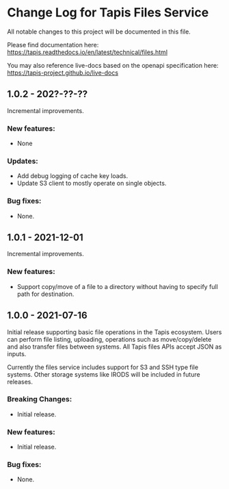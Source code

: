 # Change Log for Tapis Files Service

All notable changes to this project will be documented in this file.

Please find documentation here:
https://tapis.readthedocs.io/en/latest/technical/files.html

You may also reference live-docs based on the openapi specification here:
https://tapis-project.github.io/live-docs

## 1.0.2 - 202?-??-??

Incremental improvements.

### New features:
- None

### Updates:
- Add debug logging of cache key loads.
- Update S3 client to mostly operate on single objects.

### Bug fixes:
- None.

## 1.0.1 - 2021-12-01

Incremental improvements.

### New features:
- Support copy/move of a file to a directory without having to specify full path for destination.

## 1.0.0 - 2021-07-16

Initial release supporting basic file operations in the Tapis ecosystem.
Users can perform file listing, uploading, operations such as move/copy/delete
and also transfer files between systems. All Tapis files APIs accept JSON as inputs.

Currently the files service includes support for S3 and SSH type file systems. Other
storage systems like IRODS will be included in future releases.

### Breaking Changes:
- Initial release.

### New features:
 - Initial release.

### Bug fixes:
- None.
